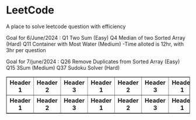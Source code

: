 # LeetCode
A place to solve leetcode question with efficiency

Goal for 6/June/2024 :
Q1 Two Sum (Easy)
Q4 Median of two Sorted Array (Hard)
Q11 Container with Most Water (Medium)
-Time alloted is 12hr, with 3hr per question

Goal for 7/june/2024 :
Q26 Remove Duplicates from Sorted Array (Easy)
Q15 3Sum (Medium)
Q37 Sudoku Solver (Hard)

<table border="1">
  <tr>
    <th>Header 1</th>
    <th>Header 2</th>
    <th>Header 3</th>
    <th>Header 1</th>
    <th>Header 2</th>
    <th>Header 3</th>
    <th>Header 1</th>
    <th>Header 2</th>
    <th>Header 3</th>
    <th>Header 1</th>
    <th>Header 2</th>
    <th>Header 3</th>
    <th>Header 1</th>
    <th>Header 2</th>
    <th>Header 3</th>
    <th>Header 1</th>
    <th>Header 2</th>
    <th>Header 3</th>
  </tr>
  <tr>
    <th>Header 1</th>
    <th>Header 2</th>
    <th>Header 3</th>
    <th>Header 1</th>
    <th>Header 2</th>
    <th>Header 3</th>
    <th>Header 1</th>
    <th>Header 2</th>
    <th>Header 3</th>
    <th>Header 1</th>
    <th>Header 2</th>
    <th>Header 3</th>
    <th>Header 1</th>
    <th>Header 2</th>
    <th>Header 3</th>
    <th>Header 1</th>
    <th>Header 2</th>
    <th>Header 3</th>
  </tr>
  <!-- Add more rows as needed -->
</table>
